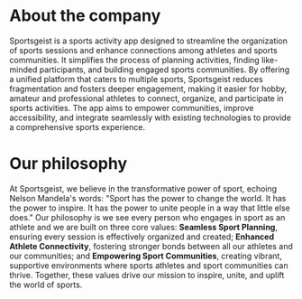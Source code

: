 # About the company
Sportsgeist is a sports activity app designed to streamline the organization of sports sessions and enhance connections among athletes
and sports communities. It simplifies the process of planning activities, finding like-minded participants, and building engaged sports
communities. By offering a unified platform that caters to multiple sports, Sportsgeist reduces fragmentation and fosters deeper
engagement, making it easier for hobby, amateur and professional athletes to connect, organize, and participate in sports activities. The app
aims to empower communities, improve accessibility, and integrate seamlessly with existing technologies to provide a comprehensive sports
experience.

# Our philosophy
At Sportsgeist, we believe in the transformative power of sport, echoing Nelson Mandela's words: "Sport has the power to change the world. It has the power to inspire. It has the power to unite people in a way that little else does." Our philosophy is we see every person who engages in sport as an athlete and we are built on three core values: **Seamless Sport Planning**, ensuring every session is effectively organized and created; **Enhanced Athlete Connectivity**, fostering stronger bonds between all our athletes and our communities; and **Empowering Sport Communities**, creating vibrant, supportive environments where sports athletes and sport communities can thrive. Together, these values drive our mission to inspire, unite, and uplift the world of sports.
